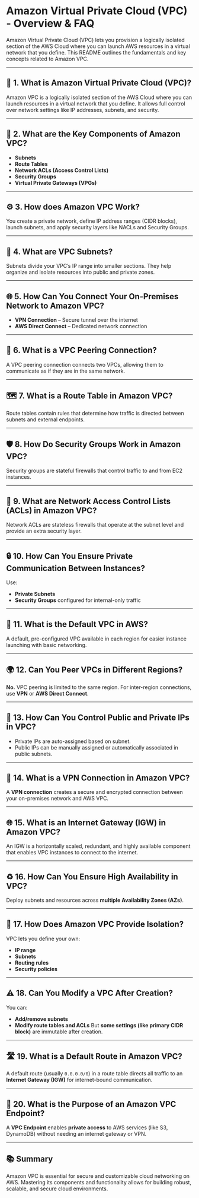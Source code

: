 # Amazon Virtual Private Cloud (VPC) - Overview & FAQ

Amazon Virtual Private Cloud (VPC) lets you provision a logically isolated section of the AWS Cloud where you can launch AWS resources in a virtual network that you define. This README outlines the fundamentals and key concepts related to Amazon VPC.

---

## 📘 1. What is Amazon Virtual Private Cloud (VPC)?
Amazon VPC is a logically isolated section of the AWS Cloud where you can launch resources in a virtual network that you define. It allows full control over network settings like IP addresses, subnets, and security.

---

## 🔑 2. What are the Key Components of Amazon VPC?
- **Subnets**
- **Route Tables**
- **Network ACLs (Access Control Lists)**
- **Security Groups**
- **Virtual Private Gateways (VPGs)**

---

## ⚙️ 3. How does Amazon VPC Work?
You create a private network, define IP address ranges (CIDR blocks), launch subnets, and apply security layers like NACLs and Security Groups.

---

## 🧱 4. What are VPC Subnets?
Subnets divide your VPC’s IP range into smaller sections. They help organize and isolate resources into public and private zones.

---

## 🌐 5. How Can You Connect Your On-Premises Network to Amazon VPC?
- **VPN Connection** – Secure tunnel over the internet
- **AWS Direct Connect** – Dedicated network connection

---

## 🔗 6. What is a VPC Peering Connection?
A VPC peering connection connects two VPCs, allowing them to communicate as if they are in the same network.

---

## 🗺️ 7. What is a Route Table in Amazon VPC?
Route tables contain rules that determine how traffic is directed between subnets and external endpoints.

---

## 🛡️ 8. How Do Security Groups Work in Amazon VPC?
Security groups are stateful firewalls that control traffic to and from EC2 instances.

---

## 🧱 9. What are Network Access Control Lists (ACLs) in Amazon VPC?
Network ACLs are stateless firewalls that operate at the subnet level and provide an extra security layer.

---

## 🔒 10. How Can You Ensure Private Communication Between Instances?
Use:
- **Private Subnets**
- **Security Groups** configured for internal-only traffic

---

## 🧭 11. What is the Default VPC in AWS?
A default, pre-configured VPC available in each region for easier instance launching with basic networking.

---

## 🌍 12. Can You Peer VPCs in Different Regions?
**No.** VPC peering is limited to the same region. For inter-region connections, use **VPN** or **AWS Direct Connect**.

---

## 📛 13. How Can You Control Public and Private IPs in VPC?
- Private IPs are auto-assigned based on subnet.
- Public IPs can be manually assigned or automatically associated in public subnets.

---

## 🔐 14. What is a VPN Connection in Amazon VPC?
A **VPN connection** creates a secure and encrypted connection between your on-premises network and AWS VPC.

---

## 🌐 15. What is an Internet Gateway (IGW) in Amazon VPC?
An IGW is a horizontally scaled, redundant, and highly available component that enables VPC instances to connect to the internet.

---

## ♻️ 16. How Can You Ensure High Availability in VPC?
Deploy subnets and resources across **multiple Availability Zones (AZs)**.

---

## 🔐 17. How Does Amazon VPC Provide Isolation?
VPC lets you define your own:
- **IP range**
- **Subnets**
- **Routing rules**
- **Security policies**

---

## ⚠️ 18. Can You Modify a VPC After Creation?
You can:
- **Add/remove subnets**
- **Modify route tables and ACLs**
But **some settings (like primary CIDR block)** are immutable after creation.

---

## 🛣️ 19. What is a Default Route in Amazon VPC?
A default route (usually `0.0.0.0/0`) in a route table directs all traffic to an **Internet Gateway (IGW)** for internet-bound communication.

---

## 🧩 20. What is the Purpose of an Amazon VPC Endpoint?
A **VPC Endpoint** enables **private access** to AWS services (like S3, DynamoDB) without needing an internet gateway or VPN.

---

## 📚 Summary
Amazon VPC is essential for secure and customizable cloud networking on AWS. Mastering its components and functionality allows for building robust, scalable, and secure cloud environments.


